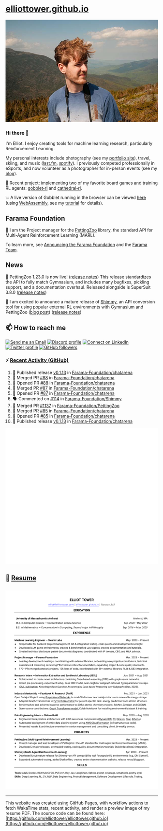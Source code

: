 # [elliottower.github.io](https://github.com/elliottower/elliottower.github.io)

[![A wild Elliot on Mt Washington](https://raw.githubusercontent.com/elliottower/elliottower.github.io/main/src/jpg/DSCF7539-600px.jpg?raw=true)](https://raw.githubusercontent.com/elliottower/elliottower.github.io/main/src/jpg/DSCF7539.jpg?raw=true)

### Hi there 👋

I'm Elliot. I enjoy creating tools for machine learning research, particularly Reinforcement Learning.

My personal interests include photography (see my [portfolio site](https://www.elliottower.com/)), travel, skiing, and music ([last.fm](https://www.last.fm/user/ajsdlfkwer), [spotify](https://open.spotify.com/user/12132818380)). I previously competed professionally in eSports, and now volunteer as a photographer for in-person events (see my [blog](https://www.elliottower.com/stories/?category=events)).

🤖 Recent project: implementing two of my favorite board games and training RL agents: [gobblet-rl](https://github.com/elliottower/gobblet-rl) and [cathedral-rl](https://github.com/elliottower/cathedral-rl). 

💥 A live version of Gobblet running in the browser can be viewed [here](https://elliottower.github.io/gobblet-rl/) (using [WebAssembly](https://webassembly.org/), see my [tutorial](https://github.com/elliottower/gobblet-rl/blob/main/tutorials/WebAssembly/web_assembly.md) for details).

## Farama Foundation

🚀 I am the Project manager for the [PettingZoo](https://github.com/Farama-Foundation/PettingZoo) library, the standard API for Multi-Agent Reinforcement Learning (MARL). 

To learn more, see [Announcing the Farama Foundation](https://farama.org/Announcing-The-Farama-Foundation) and the [Farama Team](https://farama.org/team).

## News

🎉 PettingZoo 1.23.0 is now live! ([release notes](https://github.com/Farama-Foundation/PettingZoo/releases/tag/1.23.0)) This release standardizes the API to fully match Gymnasium, and includes many bugfixes, pickling support, and a documentation overhaul. Released alongside is SuperSuit 3.8.0 ([release notes](https://github.com/Farama-Foundation/SuperSuit/releases/tag/3.8.0)) 

<!-- ![GitHub Release Date](https://img.shields.io/github/release-date/Farama-Foundation/PettingZoo) -->

🎉 I am excited to announce a mature release of [Shimmy](https://github.com/Farama-Foundation/Shimmy), an API conversion tool for using popular external RL environments with Gymnasium and PettingZoo ([blog post](https://farama.org/Announcing-Shimmy)) ([release notes](https://github.com/Farama-Foundation/Shimmy/releases/tag/v1.0.0)) 

## 📫 How to reach me

 [![Send me an Email](https://img.shields.io/badge/email-elliot%40elliottower.com-blue)](mailto:elliot@elliottower.com)
 [![Discord profile](https://img.shields.io/badge/Discord-7289DA?style=flat&logo=discord&logoColor=white)](https://discord.com/users/83091537923145728)
 [![Connect on LinkedIn](https://img.shields.io/badge/--linkedin?label=LinkedIn&logo=LinkedIn&style=social)](https://www.linkedin.com/in/elliot-tower)
 [![Twitter profile](https://img.shields.io/twitter/follow/elliottower?style=social)](https://twitter.com/ElliotTower/)
 [![GitHub followers](https://img.shields.io/github/followers/elliottower?style=social)](https://github.com/elliottower/)

### ⚡ [Recent Activity (GitHub)](https://github.com/elliottower)

<!--START_SECTION:activity-->
1. 🚀 Published release [v0.1.13](https://github.com/Farama-Foundation/chatarena/releases/tag/v0.1.13.1) in [Farama-Foundation/chatarena](https://github.com/Farama-Foundation/chatarena)
2. 🎉 Merged PR [#88](https://github.com/Farama-Foundation/chatarena/pull/88) in [Farama-Foundation/chatarena](https://github.com/Farama-Foundation/chatarena)
3. 💪 Opened PR [#88](https://github.com/Farama-Foundation/chatarena/pull/88) in [Farama-Foundation/chatarena](https://github.com/Farama-Foundation/chatarena)
4. 🎉 Merged PR [#87](https://github.com/Farama-Foundation/chatarena/pull/87) in [Farama-Foundation/chatarena](https://github.com/Farama-Foundation/chatarena)
5. 💪 Opened PR [#87](https://github.com/Farama-Foundation/chatarena/pull/87) in [Farama-Foundation/chatarena](https://github.com/Farama-Foundation/chatarena)
6. 🗣 Commented on [#114](https://github.com/Farama-Foundation/Shimmy/issues/114#issuecomment-1816804203) in [Farama-Foundation/Shimmy](https://github.com/Farama-Foundation/Shimmy)
7. 🎉 Merged PR [#1137](https://github.com/Farama-Foundation/PettingZoo/pull/1137) in [Farama-Foundation/PettingZoo](https://github.com/Farama-Foundation/PettingZoo)
8. 🎉 Merged PR [#85](https://github.com/Farama-Foundation/chatarena/pull/85) in [Farama-Foundation/chatarena](https://github.com/Farama-Foundation/chatarena)
9. 💪 Opened PR [#85](https://github.com/Farama-Foundation/chatarena/pull/85) in [Farama-Foundation/chatarena](https://github.com/Farama-Foundation/chatarena)
10. 🚀 Published release [v0.1.13](https://github.com/Farama-Foundation/chatarena/releases/tag/v0.1.13) in [Farama-Foundation/chatarena](https://github.com/Farama-Foundation/chatarena)
<!--END_SECTION:activity-->


<picture>
  <a href="https://metrics.lecoq.io/insights?user=elliottower">
   <img src="/github-metrics.svg" alt="Metrics">
  </a>
</picture>

## 📄 [Resume](https://elliottower.github.io/src/pdf/resume.pdf)

<!-- PDF-TO-MARKDOWN:START -->
![Page 1](src/png/page1.png "Page 1")
---
<!-- PDF-TO-MARKDOWN:END -->

----

This website was created using GitHub Pages, with workflow actions to fetch WakaTime stats, recent activity, and render a preview image of my resume PDF. The source code can be found here: [https://github.com/elliottower/elliottower.github.io](https://github.com/elliottower/elliottower.github.io)
